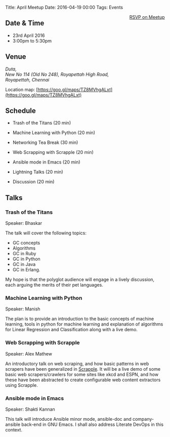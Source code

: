 Title: April Meetup
Date: 2016-04-19 00:00
Tags: Events

<a style="float:right;" class="pure-button"
href="http://www.meetup.com/Chennaipy/events/230284587/" target="_blank"><i
class="fa fa-check-square-o"></i> RSVP on Meetup</a>

## Date & Time

   * 23rd April 2016
   * 3:00pm to 5:30pm

## Venue 

<address>
Duta,<br/>
New No 114 (Old No 248), Royapettah High Road,<br/>
Royapettah, Chennai<br/>
</address>

Location map: [https://goo.gl/maps/TZ8MVhgALxt](https://goo.gl/maps/TZ8MVhgALxt)

## Schedule

  * Trash of the Titans (20 min)

  * Machine Learning with Python (20 min)

  * Networking Tea Break (30 min)

  * Web Scrapping with Scrapple (20 min)

  * Ansible mode in Emacs (20 min)

  * Lightning Talks (20 min)

  * Discussion (20 min)

## Talks

### Trash of the Titans 

Speaker: Bhaskar

The talk will cover the following topics: 

- GC concepts
- Algorithms
- GC in Ruby
- GC in Python
- GC in Java
- GC in Erlang. 

My hope is that the polyglot audience will engage in a lively discussion, each
arguing the merits of their pet languages.

### Machine Learning with Python

Speaker: Manish

The plan is to provide an introduction to the basic concepts of machine
learning, tools in python for machine learning and explanation of algorithms
for Linear Regression and Classification along with a live demo.

### Web Scrapping with Scrapple 

Speaker: Alex Mathew

An introductory talk on web scraping, and how basic patterns in web scrapers
have been generalized in [Scrapple](https://github.com/AlexMathew/scrapple). It
will be a live demo of some basic web scrapers/crawlers for some sites like
xkcd and ESPN, and how these have been abstracted to create configurable web
content extractors using Scrapple.

### Ansible mode in Emacs 

Speaker: Shakti Kannan

This talk will introduce Ansible minor mode, ansible-doc and company-ansible
back-end in GNU Emacs. I shall also address Literate DevOps in this context.
